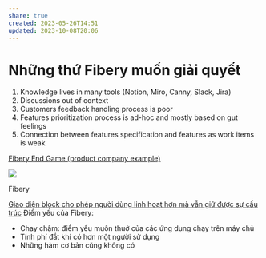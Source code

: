 ```yaml
---
share: true
created: 2023-05-26T14:51
updated: 2023-10-08T20:06
---
```

# Những thứ Fibery muốn giải quyết
1.  Knowledge lives in many tools (Notion, Miro, Canny, Slack, Jira)
2.  Discussions out of context
3.  Customers feedback handling process is poor
4.  Features prioritization process is ad-hoc and mostly based on gut feelings
5.  Connection between features specification and features as work items is weak

[Fibery End Game (product company example)](https://fibery.io/blog/fibery-end-game-product-company-example/)

![](https://fibery.io/blog/knowledege-architecture-cheatsheet.png)


Fibery

[Giao diện block cho phép người dùng linh hoạt hơn mà vẫn giữ được sự cấu trúc](../../../../%E2%9A%A1Hi%E1%BB%83u%20bi%E1%BA%BFt%20s%C3%A2u/Qu%E1%BA%A3n%20l%C3%BD%20d%E1%BB%B1%20%C3%A1n,%20ph%C3%A1t%20tri%E1%BB%83n%20s%E1%BA%A3n%20ph%E1%BA%A9m,%20x%C3%A2y%20d%E1%BB%B1ng%20t%E1%BB%95%20ch%E1%BB%A9c/Qu%E1%BA%A3n%20l%C3%BD%20d%E1%BB%AF%20li%E1%BB%87u/C%C6%A1%20s%E1%BB%9F%20d%E1%BB%AF%20li%E1%BB%87u/Giao%20di%E1%BB%87n%20block%20cho%20ph%C3%A9p%20ng%C6%B0%E1%BB%9Di%20d%C3%B9ng%20linh%20ho%E1%BA%A1t%20h%C6%A1n%20m%C3%A0%20v%E1%BA%ABn%20gi%E1%BB%AF%20%C4%91%C6%B0%E1%BB%A3c%20s%E1%BB%B1%20c%E1%BA%A5u%20tr%C3%BAc.md)
Điểm yếu của Fibery:
- Chạy chậm: điểm yếu muôn thuở của các ứng dụng chạy trên máy chủ
- Tính phí đắt khi có hơn một người sử dụng
- Những hàm cơ bản cũng không có
